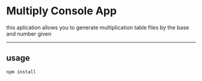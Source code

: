 # Multiply Console App

this aplication allows you to generate  multiplication table files by the base and number given

------------

## usage 

```bash
npm install
```


